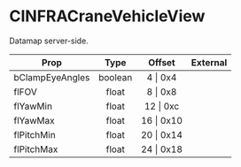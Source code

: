 # CINFRACraneVehicleView

Datamap server-side.

|Prop|Type|Offset|External|
|---|:-:|:-:|--:|
|bClampEyeAngles|boolean|4 \| 0x4||
|flFOV|float|8 \| 0x8||
|flYawMin|float|12 \| 0xc||
|flYawMax|float|16 \| 0x10||
|flPitchMin|float|20 \| 0x14||
|flPitchMax|float|24 \| 0x18||
